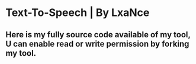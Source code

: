 # Text-To-Speech | By LxaNce
## Here is my fully source code available of my tool, U can enable read or write permission by forking my tool.

